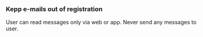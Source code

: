 ### Kepp e-mails out of registration
User can read messages only via web or app. Never send any messages to user.

